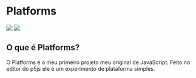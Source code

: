 <h1>Platforms</h1>
<div aling="center">
<img src=http://img.shields.io/static/v1?label=editor&message=p5js&color=rgb(255,0,0)&style=flat>
<img src=http://img.shields.io/static/v1?label=linguagem&message=javascript&color=rgb(255,156,0)&style=flat>
</div>

<h2>O que é Platforms?</h2>
<p>
O Platforms é o meu primeiro projeto meu original de JavaScript. Feito no editor do p5js ele é um experimento de plataforma simples.
</p>
